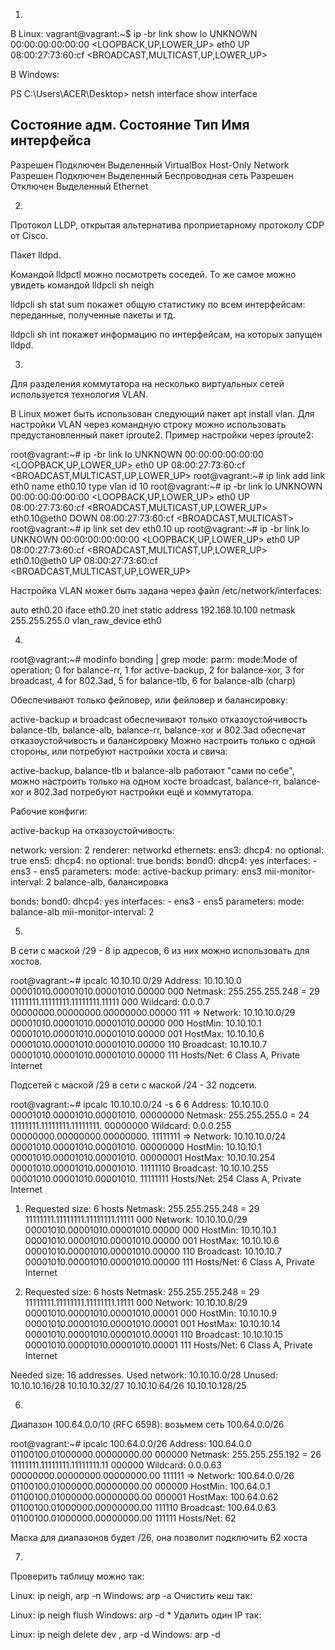 1.

В Linux:
vagrant@vagrant:~$ ip -br link show
lo               UNKNOWN        00:00:00:00:00:00 <LOOPBACK,UP,LOWER_UP>
eth0             UP             08:00:27:73:60:cf <BROADCAST,MULTICAST,UP,LOWER_UP>

В Windows:

PS C:\Users\ACER\Desktop> netsh interface show interface

Состояние адм.  Состояние     Тип              Имя интерфейса
---------------------------------------------------------------------
Разрешен       Подключен      Выделенный       VirtualBox Host-Only Network
Разрешен       Подключен      Выделенный       Беспроводная сеть
Разрешен       Отключен       Выделенный       Ethernet




2.


Протокол LLDP, открытая альтернатива проприетарному протоколу CDP от Cisco.

Пакет lldpd.

Командой lldpctl можно посмотреть соседей. То же самое можно увидеть командой lldpcli sh neigh

lldpcli sh stat sum покажет общую статистику по всем интерфейсам: переданные, полученные пакеты и тд.

lldpcli sh int покажет информацию по интерфейсам, на которых запущен lldpd.


3.


Для разделения коммутатора на несколько виртуальных сетей используется технология VLAN.

В Linux может быть использован следующий пакет apt install vlan. Для настройки VLAN через командную строку можно использовать предустановленный пакет iproute2. Пример настройки через iproute2:

root@vagrant:~# ip -br link
lo               UNKNOWN        00:00:00:00:00:00 <LOOPBACK,UP,LOWER_UP>
eth0             UP             08:00:27:73:60:cf <BROADCAST,MULTICAST,UP,LOWER_UP>
root@vagrant:~# ip link add link eth0 name eth0.10 type vlan id 10
root@vagrant:~# ip -br link
lo               UNKNOWN        00:00:00:00:00:00 <LOOPBACK,UP,LOWER_UP>
eth0             UP             08:00:27:73:60:cf <BROADCAST,MULTICAST,UP,LOWER_UP>
eth0.10@eth0     DOWN           08:00:27:73:60:cf <BROADCAST,MULTICAST>
root@vagrant:~# ip link set dev eth0.10 up
root@vagrant:~# ip -br link
lo               UNKNOWN        00:00:00:00:00:00 <LOOPBACK,UP,LOWER_UP>
eth0             UP             08:00:27:73:60:cf <BROADCAST,MULTICAST,UP,LOWER_UP>
eth0.10@eth0     UP             08:00:27:73:60:cf <BROADCAST,MULTICAST,UP,LOWER_UP>



Настройка VLAN может быть задана через файл /etc/network/interfaces:

auto eth0.20
iface eth0.20 inet static
address 192.168.10.100
netmask 255.255.255.0
vlan_raw_device eth0





4.


root@vagrant:~# modinfo bonding | grep mode:
parm:           mode:Mode of operation; 0 for balance-rr, 1 for active-backup, 2 for balance-xor, 3 for broadcast, 4 for 802.3ad, 5 for balance-tlb, 6 for balance-alb (charp)


Обеспечивают только фейловер, или фейловер и балансировку:

active-backup и broadcast обеспечивают только отказоустойчивость
balance-tlb, balance-alb, balance-rr, balance-xor и 802.3ad обеспечат отказоустойчивость и балансировку
Можно настроить только с одной стороны, или потребуют настройки хоста и свича:

active-backup, balance-tlb и balance-alb работают "сами по себе", можно настроить только на одном хосте
broadcast, balance-rr, balance-xor и 802.3ad потребуют настройки ещё и коммутатора.

Рабочие конфиги:

active-backup на отказоустойчивость:

 network:
   version: 2
   renderer: networkd
   ethernets:
     ens3:
       dhcp4: no 
       optional: true
     ens5: 
       dhcp4: no 
       optional: true
   bonds:
     bond0: 
       dhcp4: yes 
       interfaces:
         - ens3
         - ens5
       parameters:
         mode: active-backup
         primary: ens3
         mii-monitor-interval: 2
balance-alb, балансировка

   bonds:
     bond0: 
       dhcp4: yes 
       interfaces:
         - ens3
         - ens5
       parameters:
         mode: balance-alb
         mii-monitor-interval: 2






5.


В сети с маской /29 - 8 ip адресов, 6 из них можно использовать для хостов.

root@vagrant:~# ipcalc 10.10.10.0/29
Address:   10.10.10.0           00001010.00001010.00001010.00000 000
Netmask:   255.255.255.248 = 29 11111111.11111111.11111111.11111 000
Wildcard:  0.0.0.7              00000000.00000000.00000000.00000 111
=>
Network:   10.10.10.0/29        00001010.00001010.00001010.00000 000
HostMin:   10.10.10.1           00001010.00001010.00001010.00000 001
HostMax:   10.10.10.6           00001010.00001010.00001010.00000 110
Broadcast: 10.10.10.7           00001010.00001010.00001010.00000 111
Hosts/Net: 6                     Class A, Private Internet


Подсетей с маской /29 в сети с маской /24 - 32 подсети.

root@vagrant:~# ipcalc 10.10.10.0/24 -s 6 6
Address:   10.10.10.0           00001010.00001010.00001010. 00000000
Netmask:   255.255.255.0 = 24   11111111.11111111.11111111. 00000000
Wildcard:  0.0.0.255            00000000.00000000.00000000. 11111111
=>
Network:   10.10.10.0/24        00001010.00001010.00001010. 00000000
HostMin:   10.10.10.1           00001010.00001010.00001010. 00000001
HostMax:   10.10.10.254         00001010.00001010.00001010. 11111110
Broadcast: 10.10.10.255         00001010.00001010.00001010. 11111111
Hosts/Net: 254                   Class A, Private Internet

1. Requested size: 6 hosts
Netmask:   255.255.255.248 = 29 11111111.11111111.11111111.11111 000
Network:   10.10.10.0/29        00001010.00001010.00001010.00000 000
HostMin:   10.10.10.1           00001010.00001010.00001010.00000 001
HostMax:   10.10.10.6           00001010.00001010.00001010.00000 110
Broadcast: 10.10.10.7           00001010.00001010.00001010.00000 111
Hosts/Net: 6                     Class A, Private Internet

2. Requested size: 6 hosts
Netmask:   255.255.255.248 = 29 11111111.11111111.11111111.11111 000
Network:   10.10.10.8/29        00001010.00001010.00001010.00001 000
HostMin:   10.10.10.9           00001010.00001010.00001010.00001 001
HostMax:   10.10.10.14          00001010.00001010.00001010.00001 110
Broadcast: 10.10.10.15          00001010.00001010.00001010.00001 111
Hosts/Net: 6                     Class A, Private Internet

Needed size:  16 addresses.
Used network: 10.10.10.0/28
Unused:
10.10.10.16/28
10.10.10.32/27
10.10.10.64/26
10.10.10.128/25





6.





Диапазон 100.64.0.0/10 (RFC 6598): возьмем сеть 100.64.0.0/26


root@vagrant:~# ipcalc 100.64.0.0/26
Address:   100.64.0.0           01100100.01000000.00000000.00 000000
Netmask:   255.255.255.192 = 26 11111111.11111111.11111111.11 000000
Wildcard:  0.0.0.63             00000000.00000000.00000000.00 111111
=>
Network:   100.64.0.0/26        01100100.01000000.00000000.00 000000
HostMin:   100.64.0.1           01100100.01000000.00000000.00 000001
HostMax:   100.64.0.62          01100100.01000000.00000000.00 111110
Broadcast: 100.64.0.63          01100100.01000000.00000000.00 111111
Hosts/Net: 62

Маска для диапазонов будет /26, она позволит подключить 62 хоста





7.



Проверить таблицу можно так:

Linux: ip neigh, arp -n
Windows: arp -a
Очистить кеш так:

Linux: ip neigh flush
Windows: arp -d *
Удалить один IP так:

Linux: ip neigh delete <IP> dev <INTERFACE>, arp -d <IP>
Windows: arp -d <IP>




